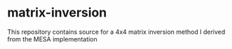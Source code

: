 # matrix-inversion
This repository contains source for a 4x4 matrix inversion method I derived from the MESA implementation
